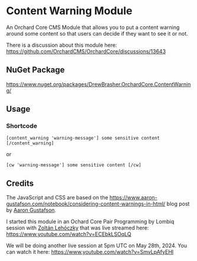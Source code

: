 ﻿# Content Warning Module 
An Orchard Core CMS Module that allows you to put a content warning around some content so that users can decide if they want to see it or not.

There is a discussion about this module here: <https://github.com/OrchardCMS/OrchardCore/discussions/13643>

## NuGet Package
<https://www.nuget.org/packages/DrewBrasher.OrchardCore.ContentWarning/>

## Usage
### Shortcode
```
[content_warning 'warning-message'] some sensitive content [/content_warning]
```
or

```
[cw 'warning-message'] some sensitive content [/cw]
```

## Credits
The JavaScript and CSS are based on the <https://www.aaron-gustafson.com/notebook/considering-content-warnings-in-html/> blog post by [Aaron Gustafson](https://github.com/aarongustafson). 

I started this module in an Ochard Core Pair Programming by Lombiq session with [Zoltán Lehóczky](https://github.com/Piedone) that was live streamed here:
<https://www.youtube.com/watch?v=ECEbkLSOqLQ>

We will be doing another live session at 5pm UTC on May 28th, 2024. You can watch it here: <https://www.youtube.com/watch?v=SmvLpAfyEHI>

